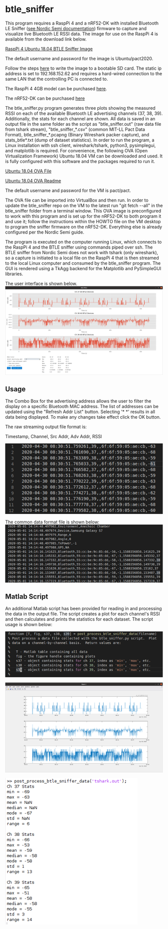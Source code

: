 # btle_sniffer
This program requires a RaspPi 4 and a nRF52-DK with installed Bluetooth LE Sniffer ([see Nordic Semi documentation](https://infocenter.nordicsemi.com/index.jsp?topic=%2Fug_sniffer_ble%2FUG%2Fsniffer_ble%2Fintro.html)) firmware to capture and visualize live Bluetooth LE RSSI data.  The image for use on the RaspPi 4 is available from the download link below.  

[RaspPi 4 Ubuntu 18.04 BTLE Sniffer Image](https://drive.google.com/open?id=1eDnt5EfSa-9hmARvvnyXr8WYlHLQDVVJ)

The default username and password for the image is Ubuntu/pact2020.

Follow the steps [here](https://www.raspberrypi.org/documentation/installation/installing-images/) to write the image to a bootable SD card.  The static ip address is set to 192.168.152.62 and requires a hard-wired connection to the same LAN that the controlling PC is connected to.

The RaspPi 4 4GB model can be purchased [here](https://www.digikey.com/product-detail/en/raspberry-pi/RASPBERRY-PI-4B-4GB/1690-RASPBERRYPI4B-4GB-ND/10258781).

The nRF52-DK can be purchased [here](https://www.digikey.com/products/en?keywords=nrf52-dk)

The btle_sniffer.py program generates three plots showing the measured RSSI on each of the available Bluetooth LE advertising channels (37, 38, 39).  Additionally, the stats for each channel are shown.  All data is saved in an output file in the same folder as the script as "btle_sniffer.out" (raw data file from tshark stream), "btle_sniffer_\*.csv" (common MIT-LL Pact Data Format), btle_sniffer_\*.pcapng (Binary Wireshark packer capture), and stats_btle\*.txt (dump of dataset statistics).  In order to run the program, a Linux installation with ssh client, wireshark/tshark, python3, pysimplegui, and matplotlib is required.  For convenience, the following OVA (Open Virtualization Framework) Ubuntu 18.04 VM can be downloaded and used.  It is fully configured with this software and the packages required to run it.

[Ubuntu 18.04 OVA File](https://drive.google.com/file/d/1dWmI-uXqkVM4jhfaz4iX1YwmndrMgIVz/view?usp=sharing)

[Ubuntu 18.04 OVA Readme](https://drive.google.com/open?id=1KTFkCMhauD021Ow03gZeThJPVKwmc4OWUg1Dok6Tf40)

The default username and password for the VM is pact/pact.

The OVA file can be imported into VirtualBox and then run. In order to update the btle_sniffer repo on the VM to the latest run "git fetch --all" in the btle_sniffer folder from a terminal window.  This OVA image is preconfigured to work with this program and is set up for the nRF52-DK to both program it and use it; follow the instructions within the HOWTO file on the VM desktop to program the sniffer firmware on the nRF52-DK.  Everything else is already configured per the Nordic Semi guide.

The program is executed on the computer running Linux, which connects to the RaspPi 4 and the BTLE sniffer using commands piped over ssh.  The BTLE sniffer from Nordic Semi does not work with tshark (only wireshark), so a capture is initiated to a local file on the RaspPi 4 that is then streamed to the local Linux computer and consumed by the btle_sniffer program.  The GUI is rendered using a TkAgg backend for the Matplotlib and PySimpleGUI libraries.

The user interface is shown below.
![btle_sniffer GUI](readme/gui.png)

## Usage

The Combo Box for the advertising address allows the user to filter the display on a specific Bluetooth MAC address.  The list of addresses can be updated using the "Refresh Addr List" button.  Selecting '\* \*' results in all data being displayed.  To make any changes take effect click the OK button.

The raw streaming output file format is:

Timestamp, Channel, Src Addr, Adv Addr, RSSI

![btle_sniffer.out](readme/tshark.out.png)

The common data format file is shown below:
![btle_sniffer_*.csv](readme/btle_sniffer_x.csv.png)

## Matlab Script
An additional Matlab script has been provided for reading in and processing the data in the output file.  The script creates a plot for each channel's RSSI and then calculates and prints the statistics for each dataset.  The script usage is shown below:

![btle_sniffer GUI](readme/matlab_usage.png)

![Matlab plot](readme/matlab_plot.png)

![Matlab plot](readme/matlab_stats.png)
